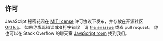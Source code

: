 ﻿## 许可

JavaScript 秘密花园在 [MIT license][1] 许可协议下发布，并存放在开源社区 [GitHub][2]。
如果你发现错误或者打字错误，请 [file an issue][3] 或者 pull request。
你也可以在 Stack Overflow 的聊天室 [JavaScript room][4] 找到我们。


[1]: https://github.com/BonsaiDen/JavaScript-Garden/blob/next/LICENSE
[2]: https://github.com/BonsaiDen/JavaScript-Garden
[3]: https://github.com/BonsaiDen/JavaScript-Garden/issues
[4]: http://chat.stackoverflow.com/rooms/17/javascript

